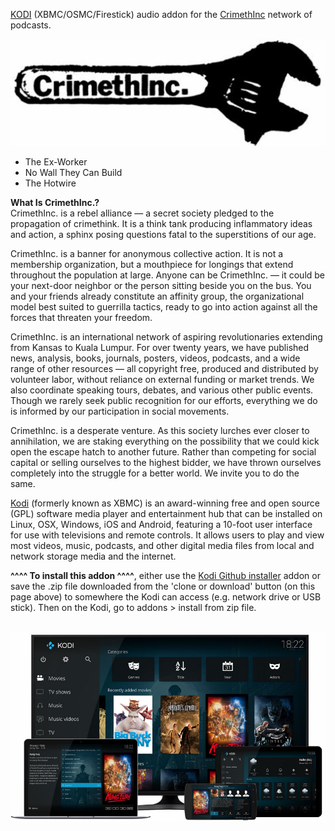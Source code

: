 <a href="https://kodi.tv">KODI<a> (XBMC/OSMC/Firestick) audio addon for the <a href="https://crimethinc.com/podcasts">CrimethInc</a> network of podcasts.<br>

<img src="https://github.com/leopheard/CrimethInc/blob/master/resources/media/fanart.jpg"><br>

- The Ex-Worker<br>
- No Wall They Can Build<br>
- The Hotwire<br>

<b>What Is CrimethInc.?<br></b>
CrimethInc. is a rebel alliance — a secret society pledged to the propagation of crimethink. It is a think tank producing inflammatory ideas and action, a sphinx posing questions fatal to the superstitions of our age.<br>

CrimethInc. is a banner for anonymous collective action. It is not a membership organization, but a mouthpiece for longings that extend throughout the population at large. Anyone can be CrimethInc. — it could be your next-door neighbor or the person sitting beside you on the bus. You and your friends already constitute an affinity group, the organizational model best suited to guerrilla tactics, ready to go into action against all the forces that threaten your freedom.<br>

CrimethInc. is an international network of aspiring revolutionaries extending from Kansas to Kuala Lumpur. For over twenty years, we have published news, analysis, books, journals, posters, videos, podcasts, and a wide range of other resources — all copyright free, produced and distributed by volunteer labor, without reliance on external funding or market trends. We also coordinate speaking tours, debates, and various other public events. Though we rarely seek public recognition for our efforts, everything we do is informed by our participation in social movements.<br>

CrimethInc. is a desperate venture. As this society lurches ever closer to annihilation, we are staking everything on the possibility that we could kick open the escape hatch to another future. Rather than competing for social capital or selling ourselves to the highest bidder, we have thrown ourselves completely into the struggle for a better world. We invite you to do the same.<br>

<a href="https://www.kodi.tv">Kodi</a> (formerly known as XBMC) is an award-winning free and open source (GPL) software media player and entertainment hub that can be installed on Linux, OSX, Windows, iOS and Android, featuring a 10-foot user interface for use with televisions and remote controls. It allows users to play and view most videos, music, podcasts, and other digital media files from local and network storage media and the internet.<br>

<b>^^^^ To install this addon ^^^^</b>, either use the <a href="https://www.tvaddons.co/github-browser-kodi/">Kodi Github installer</a> addon or save the .zip file downloaded from the 'clone or download' button (on this page above) to somewhere the Kodi can access (e.g. network drive or USB stick). Then on the Kodi, go to addons > install from zip file.<br>

<br><a href="https://www.kodi.tv"><img src="https://github.com/leopheard/Audio-Podcasts/blob/master/resources/media/about--devices.jpg?raw=true">
